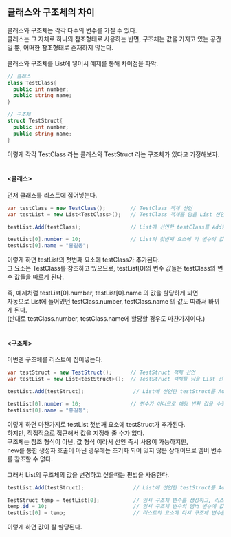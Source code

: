 ## 클래스와 구조체의 차이
클래스와 구조체는 각각 다수의 변수를 가질 수 있다.<br>
클래스는 그 자체로 하나의 참조형태로 사용하는 반면, 구조체는 값을 가지고 있는 공간일 뿐, 어떠한 참조형태로 존재하지 않는다.<br><br>
클래스와 구조체를 List에 넣어서 예제를 통해 차이점을 파악.
```cs
// 클래스
class TestClass{
  public int number;
  public string name;
}

// 구조체
struct TestStruct{
  public int number;
  public string name;
}
```
이렇게 각각 TestClass 라는 클래스와 TestStruct 라는 구조체가 있다고 가정해보자.<br><br>
#### <클래스>
먼저 클래스를 리스트에 집어넣는다.

```cs
var testClass = new TestClass();        // TestClass 객체 선언
var testList = new List<TestClass>();   // TestClass 객체를 담을 List 선언

testList.Add(testClass);                // List에 선언한 testClass를 Add한다.

testList[0].number = 10;                // List의 첫번째 요소에 각 변수의 값 할당
testList[0].name = "홍길동";
```
이렇게 하면 testList의 첫번째 요소에 testClass가 추가된다.<br>
그 요소는 TestClass를 참조하고 있으므로, testList[0]의 변수 값들은 testClass의 변수 값들을 따르게 된다.<br><br>
즉, 예제처럼 testList[0].number, testList[0].name 의 값을 할당하게 되면<br>
자동으로 List에 들어있던 testClass.number, testClass.name 의 값도 따라서 바뀌게 된다.<br>
(반대로 testClass.number, testClass.name에 할당할 경우도 마찬가지이다.)<br><br>
#### <구조체>
이번엔 구조체를 리스트에 집어넣는다.
```cs
var testStruct = new TestStruct();      // TestStruct 객체 선언
var testList = new List<testStruct>();  // TestStruct 객체를 담을 List 선언

testList.Add(testStruct);                // List에 선언한 testStruct를 Add한다.

testList[0].number = 10;                // 변수가 아니므로 해당 반환 값을 수정할 수 없다는 오류 발생
testList[0].name = "홍길동";
```
이렇게 하면 마찬가지로 testList 첫번째 요소에 testStruct가 추가된다.<br>
하지만, 직접적으로 접근해서 값을 지정해 줄 수가 없다.<br>
구조체는 참조 형식이 아닌, 값 형식 이라서 선언 즉시 사용이 가능하지만,<br>
new를 통한 생성자 호출이 아닌 경우에는 초기화 되어 있지 않은 상태이므로 멤버 변수를 참조할 수 없다.<br><br>
그래서 List의 구조체의 값을 변경하고 싶을때는 편법을 사용한다.
```cs
testList.Add(testStruct);                // List에 선언한 testStruct를 Add한다.

TestStruct temp = testList[0];           // 임시 구조체 변수를 생성하고, 리스트의 요소를 할당한다.
temp.id = 10;                            // 임시 구조체 변수의 멤버 변수에 값을 할당한다.
testList[0] = temp;                      // 리스트의 요소에 다시 구조체 변수를 할당한다.
```
이렇게 하면 값이 잘 할당된다.

